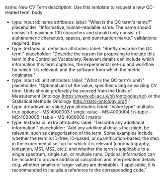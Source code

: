 name: New CV Term
description: Use this template to request a new QC-related term.
body:
  - type: input
    id: name
    attributes:
      label: "What is the QC term's name?"
      placeholder: "Informative, human-readable name. The name should consist of maximum 100 characters and should only consist of alphanumeric characters, spaces, and punctuation marks."
    validations:
      required: true
  - type: textarea
    id: definition
    attributes:
      label: "Briefly describe the QC term."
      placeholder: "Describe the reason for proposing to include this term in the Controlled Vocabulary. Relevant details can include which information this term captures, the experimental set-up and workflow for which it is relevant, and the software from which the metric originates."
  - type: input
    id: unit
    attributes:
      label: "What is the QC term's unit?"
      placeholder: "Optional unit of the value, specified using an existing CV term. Units should preferably be sourced from the Units of Measurement Ontology (https://www.ebi.ac.uk/ols/ontologies/uo) or the Statistical Methods Ontology (http://stato-ontology.org/)."
  - type: dropdown
    id: value_type
    attributes:
      label: "Value type"
      multiple: true
      options:
        - MS:4000003 ! single value
        - MS:4000004 ! n-tuple
        - MS:4000005 ! table
        - MS:4000006 ! matrix
  - type: textarea
    id: extra
    attributes:
      label: "Describe any additional information."
      placeholder: "Add any additional details that might be relevant, such as categorization of the term. Some examples include whether the term is ID-free, ID-based, or quantification-based; the step in the experimental set-up for which it is relevant (chromatography, ionization, MS1, MS2, etc.); and whether the term is applicable to a single spectrum, single run, or multiple runs. Optional information can be included to provide additional calculation and interpretation details (e.g. whether smaller or larger values are desirable). If applicable, it is recommended to include a reference to the corresponding code."
